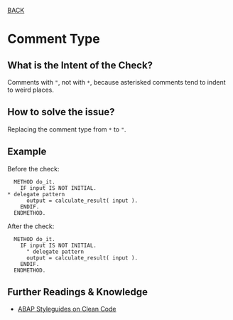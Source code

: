 [BACK](../check_documentation.md)

# Comment Type
## What is the Intent of the Check?
Comments with `"`, not with `*`, because asterisked comments tend to indent to weird places.

## How to solve the issue?
Replacing the comment type from `*` to `"`.

## Example
Before the check: 
```abap
  METHOD do_it.
    IF input IS NOT INITIAL.
* delegate pattern
      output = calculate_result( input ).
    ENDIF.
  ENDMETHOD.
```

After the check:
```abap
  METHOD do_it.
    IF input IS NOT INITIAL.
      " delegate pattern
      output = calculate_result( input ).
    ENDIF.
  ENDMETHOD.
```

## Further Readings & Knowledge
* [ABAP Styleguides on Clean Code](https://github.com/SAP/styleguides/blob/master/clean-abap/CleanABAP.md#comment-with--not-with-)
